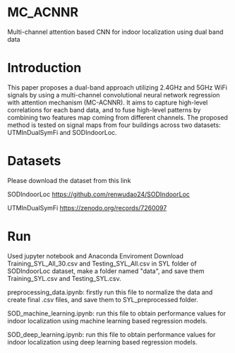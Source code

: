# MC_ACNNR
Multi-channel attention based CNN for indoor localization using dual band data
# Introduction
This paper proposes a dual-band approach utilizing 2.4GHz and 5GHz WiFi signals by using a multi-channel convolutional neural network regression with attention mechanism (MC-ACNNR). 
It aims to capture high-level correlations for each band data, and to fuse high-level patterns by combining two features map coming from different channels. 
The proposed method is tested on signal maps from four buildings across two datasets: UTMInDualSymFi and SODIndoorLoc.
# Datasets
Please download the dataset from this link 

SODIndoorLoc
https://github.com/renwudao24/SODIndoorLoc

UTMInDualSymFi
https://zenodo.org/records/7260097
# Run

Used jupyter notebook and Anaconda Enviroment
Download Training_SYL_All_30.csv and  Testing_SYL_All.csv in SYL folder of SODIndoorLoc dataset, make a folder named "data", and save them Training_SYL.csv and Testing_SYL.csv.

preprocessing_data.ipynb: firstly run this file to normalize the data and create final .csv files, and save them to SYL_preprocessed folder.

SOD_machine_learning.ipynb: run this file to obtain performance values for indoor localization using machine learning based regression models.

SOD_deep_learning.ipynb: run this file to obtain performance values for indoor localization using deep learning based regression models.

